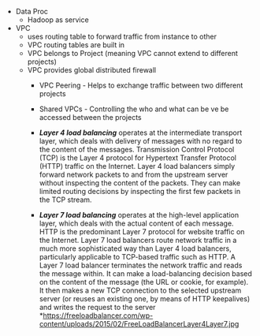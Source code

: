 - Data Proc 
    * Hadoop as service 
- VPC 
    * uses routing table to forward traffic from instance to other 
    * VPC routing tables are built in
    * VPC belongs to Project (meaning VPC cannot extend to different projects)
    * VPC provides global distributed firewall
        *  VPC Peering - Helps to exchange traffic between two different projects 
        * Shared VPCs - Controlling the who and what can be ve be accessed between the projects 
        * ***Layer 4 load balancing*** operates at the intermediate transport layer, which deals with delivery of messages with no regard to the content of the messages. Transmission Control Protocol (TCP) is the Layer 4 protocol for Hypertext Transfer Protocol (HTTP) traffic on the Internet. Layer 4 load balancers simply forward network packets to and from the upstream server without inspecting the content of the packets. They can make limited routing decisions by inspecting the first few packets in the TCP stream.

        * ***Layer 7 load balancing*** operates at the high-level application layer, which deals with the actual content of each message. HTTP is the predominant Layer 7 protocol for website traffic on the Internet. Layer 7 load balancers route network traffic in a much more sophisticated way than Layer 4 load balancers, particularly applicable to TCP-based traffic such as HTTP. A Layer 7 load balancer terminates the network traffic and reads the message within. It can make a load-balancing decision based on the content of the message (the URL or cookie, for example). It then makes a new TCP connection to the selected upstream server (or reuses an existing one, by means of HTTP keepalives) and writes the request to the server
   *https://freeloadbalancer.com/wp-content/uploads/2015/02/FreeLoadBalancerLayer4Layer7.jpg
